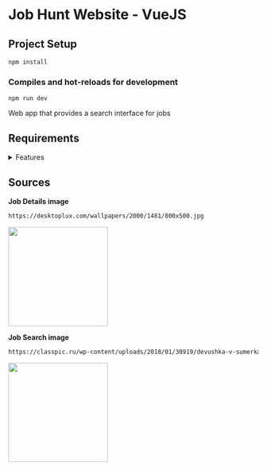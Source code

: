 # Job Hunt Website - VueJS

## Project Setup

```npm
npm install
```
### Compiles and hot-reloads for development

```npm
npm run dev
```

Web app that provides a search interface for jobs

## Requirements

<details> <summary> Features </summary>

- [x] Fetch job data from a mock API, using the JSON Provided to you.
- [x] Use VueJS to implement the front-end functionality.
- [ ] Use Tailwind CSS, Bootstrap, or a framework that you are comfortable with to make the web page mobile responsive.
- [ ] Implement a search bar that allows the user to search for jobs by title. The search results should update dynamically as the user types.
- [ ] Implement a dropdown for the Sort By field, with options to filter by highest salary and latest date. The search results should dynamically change on selection.
- [ ] Implement checkboxes that allow the user to filter the search results by category. The categories should be fetched dynamically from the API data. The search results should dynamically change on selection.



<details><summary> Use VueJS to implement the front-end functionality. </summary>
<details> <summary> Job Search: </summary> 

- [x] Search by Job title
- [x] Sort by Date
- [x] Category sorting 
- [x] Display Job specifications: title, job ID - <span style="background-color: #FF0000"> not provided </span> , salary, posted <span style="background-color:#FFFF00"> X </span> days ago

</details>

<details> <summary> Job Details: </summary>

 Display the selected job in new page:
  
**1 Box**

  - [x] Job title
  - [x] Job ID - <span style="background-color: #FF0000"> not provided </span> 
  - [x] Location
  - [x] Salary
  - [x] Posted <span style="background-color:#FFFF00"> X </span> days ago

**2 Box**

- [x] Job description
- [x] Apply button

</details>

</details>

</details>

## Sources

**Job Details image**

```html
https://desktoplux.com/wallpapers/2000/1481/800x500.jpg
```

<kbd>
<img src="https://desktoplux.com/wallpapers/2000/1481/800x500.jpg" width="200"/></kbd>

**Job Search image**

```html
https://classpic.ru/wp-content/uploads/2018/01/30919/devushka-v-sumerkah-derzhit-na-vytjanutyh-rukah-bengalskij-ogon.jpg
```

<kbd>
<img src="https://classpic.ru/wp-content/uploads/2018/01/30919/devushka-v-sumerkah-derzhit-na-vytjanutyh-rukah-bengalskij-ogon.jpg" width="200" /></kbd>
